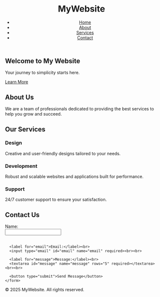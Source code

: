 <!DOCTYPE html>
<html lang="en">
<head>
  <meta charset="UTF-8" />
  <meta name="viewport" content="width=device-width, initial-scale=1.0"/>
  <title>Basic Home Page</title>
</head>
<body>

  <!-- Header -->
  <header>
    <h1>MyWebsite</h1>
    <nav>
      <ul>
        <li><a href="#">Home</a></li>
        <li><a href="#about">About</a></li>
        <li><a href="#services">Services</a></li>
        <li><a href="#contact">Contact</a></li>
      </ul>
    </nav>
  </header>

  <!-- Hero Section -->
  <section>
    <h2>Welcome to My Website</h2>
    <p>Your journey to simplicity starts here.</p>
    <a href="#about">Learn More</a>
  </section>

  <!-- About Section -->
  <section id="about">
    <h2>About Us</h2>
    <p>We are a team of professionals dedicated to providing the best services to help you grow and succeed.</p>
  </section>

  <!-- Services Section -->
  <section id="services">
    <h2>Our Services</h2>
    <div>
      <h3>Design</h3>
      <p>Creative and user-friendly designs tailored to your needs.</p>
    </div>
    <div>
      <h3>Development</h3>
      <p>Robust and scalable websites and applications built for performance.</p>
    </div>
    <div>
      <h3>Support</h3>
      <p>24/7 customer support to ensure your satisfaction.</p>
    </div>
  </section>

  <!-- Contact Section -->
  <section id="contact">
    <h2>Contact Us</h2>
    <form>
      <label for="name">Name:</label><br>
      <input type="text" id="name" name="name" required><br><br>

      <label for="email">Email:</label><br>
      <input type="email" id="email" name="email" required><br><br>

      <label for="message">Message:</label><br>
      <textarea id="message" name="message" rows="5" required></textarea><br><br>

      <button type="submit">Send Message</button>
    </form>
  </section>

  <!-- Footer -->
  <footer>
    <p>&copy; 2025 MyWebsite. All rights reserved.</p>
  </footer>

</body>
</html>
